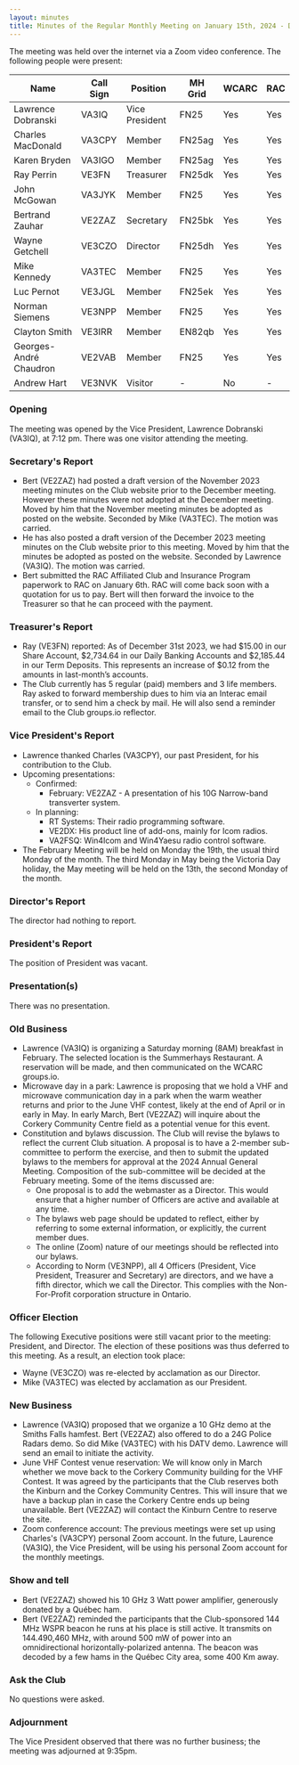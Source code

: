 ```yaml
---
layout: minutes
title: Minutes of the Regular Monthly Meeting on January 15th, 2024 - DRAFT
---
```

The meeting was held over the internet via a Zoom video conference.
The following people were present:

| Name                   | Call Sign  | Position         | MH Grid | WCARC | RAC |
|------------------------|------------|------------------|---------|-------|-----|
| Lawrence Dobranski     | VA3IQ      | Vice President   | FN25    | Yes   | Yes |
| Charles MacDonald      | VA3CPY     | Member           | FN25ag  | Yes   | Yes |
| Karen Bryden           | VA3IGO     | Member           | FN25ag  | Yes   | Yes |
| Ray Perrin             | VE3FN      | Treasurer        | FN25dk  | Yes   | Yes |
| John McGowan           | VA3JYK     | Member           | FN25    | Yes   | Yes |
| Bertrand Zauhar        | VE2ZAZ     | Secretary        | FN25bk  | Yes   | Yes |
| Wayne Getchell         | VE3CZO     | Director         | FN25dh  | Yes   | Yes |
| Mike Kennedy           | VA3TEC     | Member           | FN25    | Yes   | Yes |
| Luc Pernot             | VE3JGL     | Member           | FN25ek  | Yes   | Yes |
| Norman Siemens         | VE3NPP     | Member           | FN25    | Yes   | Yes |
| Clayton Smith          | VE3IRR     | Member           | EN82qb  | Yes   | Yes |
| Georges-André Chaudron | VE2VAB     | Member           | FN25    | Yes   | Yes |
| Andrew Hart            | VE3NVK     | Visitor          |   -     | No    |  -  |

### Opening
The meeting was opened by the Vice President, Lawrence Dobranski (VA3IQ), at 7:12 pm.
There was one visitor attending the meeting.

### Secretary's Report
- Bert (VE2ZAZ) had posted a draft version of the November 2023 meeting minutes on the Club website prior to the December meeting. However these minutes were not adopted at the December meeting. Moved by him that the November meeting minutes be adopted as posted on the website. Seconded by Mike (VA3TEC). The motion was carried.
- He has also posted a draft version of the December 2023 meeting minutes on the Club website prior to this meeting. Moved by him that the minutes be adopted as posted on the website. Seconded by Lawrence (VA3IQ). The motion was carried.
- Bert submitted the RAC Affiliated Club and Insurance Program paperwork to RAC on January 6th. RAC will come back soon with a quotation for us to pay. Bert will then forward the invoice to the Treasurer so that he can proceed with the payment.

### Treasurer's Report
- Ray (VE3FN) reported: As of December 31st 2023, we had $15.00 in our Share Account, $2,734.64 in our Daily Banking Accounts and $2,185.44 in our Term Deposits.  This represents an increase of $0.12 from the amounts in last-month’s accounts.
- The Club currently has 5 regular (paid) members and 3 life members. Ray asked to forward membership dues to him via an Interac email transfer, or to send him a check by mail. He will also send a reminder email to the Club groups.io reflector.

### Vice President's Report
- Lawrence thanked Charles (VA3CPY), our past President, for his contribution to the Club.
- Upcoming presentations:
    - Confirmed:
        - February: VE2ZAZ - A presentation of his 10G Narrow-band transverter system.
    - In planning:
        - RT Systems: Their radio programming software.
        - VE2DX: His product line of add-ons, mainly for Icom radios.
        - VA2FSQ: Win4Icom and Win4Yaesu radio control software.
- The February Meeting will be held on Monday the 19th, the usual third Monday of the month. The third Monday in May being the Victoria Day holiday, the May meeting will be held on the 13th, the second Monday of the month.

### Director's Report
The director had nothing to report.

### President's Report
The position of President was vacant.

### Presentation(s)
There was no presentation.

### Old Business
- Lawrence (VA3IQ) is organizing a Saturday morning (8AM) breakfast in February. The selected location is the Summerhays Restaurant. A reservation will be made, and then communicated on the WCARC groups.io.
- Microwave day in a park: Lawrence is proposing that we hold a VHF and microwave communication day in a park when the warm weather returns and prior to the June VHF contest, likely at the end of April or in early in May. In early March, Bert (VE2ZAZ) will inquire about the Corkery Community Centre field as a potential venue for this event.
- Constitution and bylaws discussion.
The Club will revise the bylaws to reflect the current Club situation. A proposal is to have a 2-member sub-committee to perform the exercise, and then to submit the updated bylaws to the members for approval at the 2024 Annual General Meeting. Composition of the sub-committee will be decided at the February meeting. Some of the items discussed are:
    - One proposal is to add the webmaster as a Director. This would ensure that a higher number of Officers are active and available at any time.
    - The bylaws web page should be updated to reflect, either by referring to some external information, or explicitly, the current member dues.
    - The online (Zoom) nature of our meetings should be reflected into our bylaws.
    - According to Norm (VE3NPP), all 4 Officers (President, Vice President, Treasurer and Secretary) are directors, and we have a fifth director, which we call the Director. This complies with the Non-For-Profit corporation structure in Ontario.

### Officer Election
The following Executive positions were still vacant prior to the meeting: President, and Director. The election of these positions was thus deferred to this meeting. As a result, an election took place:
- Wayne (VE3CZO) was re-elected by acclamation as our Director.
- Mike (VA3TEC) was elected by acclamation as our President.

### New Business
- Lawrence (VA3IQ) proposed that we organize a 10 GHz demo at the Smiths Falls hamfest. Bert (VE2ZAZ) also offered to do a 24G Police Radars demo. So did Mike (VA3TEC) with his DATV demo. Lawrence will send an email to initiate the activity.
- June VHF Contest venue reservation: We will know only in March whether we move back to the Corkery Community building for the VHF Contest. It was agreed by the participants that the Club reserves both the Kinburn and the Corkey Community Centres. This will insure that we have a backup plan in case the Corkery Centre ends up being unavailable. Bert (VE2ZAZ) will contact the Kinburn Centre to reserve the site.
- Zoom conference account: The previous meetings were set up using Charles's (VA3CPY) personal Zoom account. In the future, Laurence (VA3IQ), the Vice President, will be using his personal Zoom account for the monthly meetings.

### Show and tell
- Bert (VE2ZAZ) showed his 10 GHz 3 Watt power amplifier, generously donated by a Québec ham.
- Bert (VE2ZAZ) reminded the participants that the Club-sponsored 144 MHz WSPR beacon he runs at his place is still active. It transmits on 144.490,460 MHz, with around 500 mW of power into an omnidirectional horizontally-polarized antenna. The beacon was decoded by a few hams in the Québec City area, some 400 Km away.

### Ask the Club
No questions were asked.

### Adjournment
The Vice President observed that there was no further business; the meeting was adjourned at 9:35pm.
